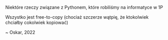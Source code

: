 
Niektóre rzeczy związane z Pythonem, które robiliśmy na informatyce w 1P

Wszystko jest free-to-copy (chociaż szczerze wątpię, że ktokolwiek chciałby cokolwiek kopiować)

~ Oskar, 2022
